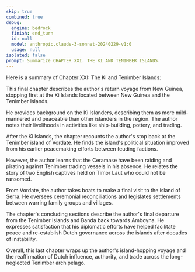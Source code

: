 ```yaml
---
skip: true
combined: true
debug:
  engine: bedrock
  finish: end_turn
  id: null
  model: anthropic.claude-3-sonnet-20240229-v1:0
  usage: null
isolated: false
prompt: Summarize CHAPTER XXI. THE KI AND TENIMBER ISLANDS.
---
```


Here is a summary of Chapter XXI: The Ki and Tenimber Islands:

This final chapter describes the author's return voyage from New Guinea, stopping first at the Ki Islands located between New Guinea and the Tenimber Islands.

He provides background on the Ki Islanders, describing them as more mild-mannered and peaceable than other islanders in the region. The author notes their livelihoods in activities like ship-building, pottery, and trading.

After the Ki Islands, the chapter recounts the author's stop back at the Tenimber island of Vordate. He finds the island's political situation improved from his earlier peacemaking efforts between feuding factions.

However, the author learns that the Ceramase have been raiding and pirating against Tenimber trading vessels in his absence. He relates the story of two English captives held on Timor Laut who could not be ransomed.

From Vordate, the author takes boats to make a final visit to the island of Serra. He oversees ceremonial reconciliations and legislates settlements between warring family groups and villages.

The chapter's concluding sections describe the author's final departure from the Tenimber Islands and Banda back towards Amboyna. He expresses satisfaction that his diplomatic efforts have helped facilitate peace and re-establish Dutch governance across the islands after decades of instability.

Overall, this last chapter wraps up the author's island-hopping voyage and the reaffirmation of Dutch influence, authority, and trade across the long-neglected Tenimber archipelago.
